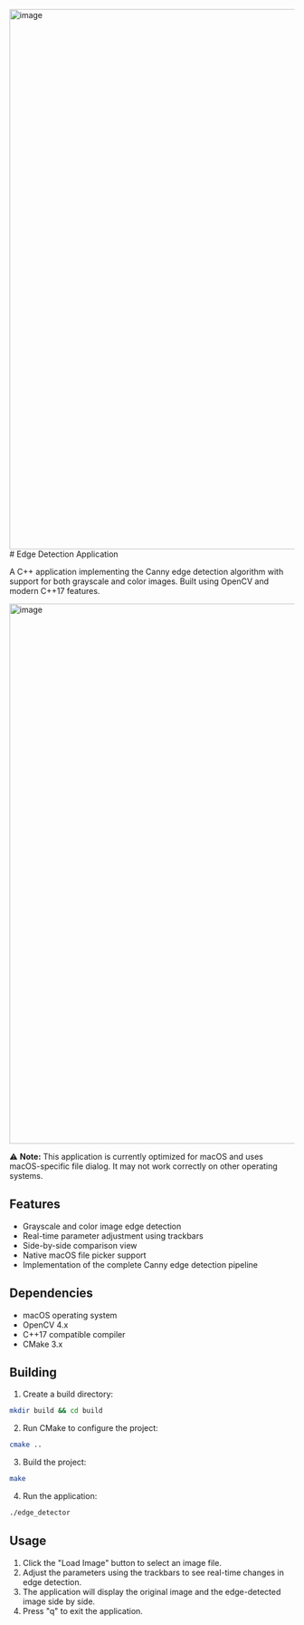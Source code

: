 <img width="953" alt="image" src="https://github.com/user-attachments/assets/1cbf9844-e5ee-45ef-8088-f66ef167fa78" /># Edge Detection Application

A C++ application implementing the Canny edge detection algorithm with support for both grayscale and color images. Built using OpenCV and modern C++17 features.

<img width="953" alt="image" src="https://github.com/user-attachments/assets/0a77d277-a4de-4f8a-bfd0-eccb7c302874" />


⚠️ **Note:** This application is currently optimized for macOS and uses macOS-specific file dialog. It may not work correctly on other operating systems.

## Features

- Grayscale and color image edge detection
- Real-time parameter adjustment using trackbars
- Side-by-side comparison view
- Native macOS file picker support
- Implementation of the complete Canny edge detection pipeline

## Dependencies

- macOS operating system
- OpenCV 4.x
- C++17 compatible compiler
- CMake 3.x

## Building

1. Create a build directory:
```bash
mkdir build && cd build
```
2. Run CMake to configure the project:
```bash
cmake ..
```
3. Build the project:
```bash
make
```
4. Run the application:
```bash
./edge_detector
```

## Usage
1. Click the "Load Image" button to select an image file.
2. Adjust the parameters using the trackbars to see real-time changes in edge detection.
3. The application will display the original image and the edge-detected image side by side.
4. Press "q" to exit the application.


